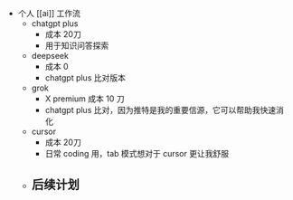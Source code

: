 - 个人 [[ai]] 工作流
	- chatgpt plus
		- 成本 20刀
		- 用于知识问答探索
	- deepseek
		- 成本 0
		- chatgpt plus 比对版本
	- grok
		- X premium 成本 10 刀
		- chatgpt plus 比对，因为推特是我的重要信源，它可以帮助我快速消化
	- cursor
		- 成本 20刀
		- 日常 coding 用，tab 模式想对于 cursor 更让我舒服
	- 后续计划
		-